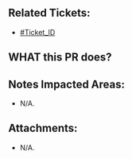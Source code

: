 <!--
  PLEASE DON'T DELETE THIS TEMPLATE UNTIL YOU HAVE READ THE FIRST SECTION.
-->

## Related Tickets:

- [#Ticket_ID](https://edu-redmine.sun-asterisk.vn/issues/xxxx)

## WHAT this PR does?

<!--
- ex: Change number items `completed/total` in admin page.
-->

## Notes Impacted Areas:

- N/A.

## Attachments:

- N/A.
